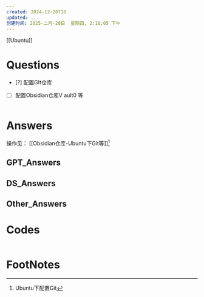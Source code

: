 ```yaml
---
created: 2024-12-20T16
updated: ...
创建时间: 2025-二月-20日  星期四, 2:10:05 下午
---
```

[[Ubuntu]]

# Questions

- [?] 配置GIt仓库
- [ ] 配置Obsidian仓库V ault0 等

```python

```

# Answers
操作见： [[Obsidian仓库-Ubuntu下Git等]][^1]


## GPT_Answers


## DS_Answers


## Other_Answers


# Codes

```python

```


# FootNotes

[^1]: Ubuntu下配置Git